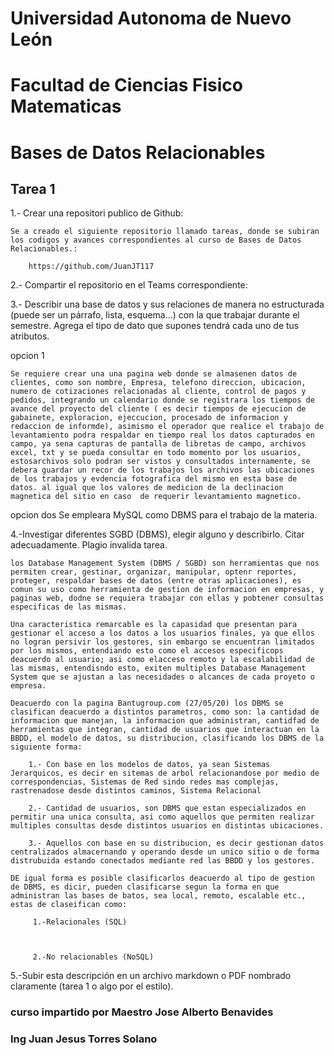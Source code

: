# Universidad Autonoma de Nuevo León
# Facultad de Ciencias Fisico Matematicas
# Bases de Datos Relacionables
## Tarea 1
1.- Crear una repositori publico de Github: 

    Se a creado el siguiente repositorio llamado tareas, donde se subiran los codigos y avances correspondientes al curso de Bases de Datos Relacionables.:

        https://github.com/JuanJT117

2.- Compartir el repositorio en el Teams correspondiente: 

3.- Describir una base de datos y sus relaciones de manera no estructurada (puede ser un párrafo, lista, esquema…) con la que trabajar durante el semestre. Agrega el tipo de dato que supones tendrá cada uno de tus atributos.

opcion 1

    Se requiere crear una una pagina web donde se almasenen datos de clientes, como son nombre, Empresa, telefono direccion, ubicacion, numero de cotizaciones relacionadas al cliente, control de pagos y pedidos, integrando un calendario donde se registrara los tiempos de avance del proyecto del cliente ( es decir tiempos de ejecucion de gabainete, exploracion, ejeccucion, procesado de informacion y redaccion de informde), asimismo el operador que realice el trabajo de levantamiento podra respaldar en tiempo real los datos capturados en campo, ya sena capturas de pantalla de libretas de campo, archivos excel, txt y se pueda consultar en todo momento por los usuarios, estosarchivos solo podran ser vistos y consultados internamente, se debera guardar un recor de los trabajos los archivos las ubicaciones de los trabajos y evdencia fotografica del mismo en esta base de datos. al igual que los valores de medicion de la declinacion magnetica del sitio en caso  de requerir levantamiento magnetico.

opcion dos 
    Se empleara MySQL como DBMS para el trabajo de la materia.

4.-Investigar diferentes SGBD (DBMS), elegir alguno y describirlo. Citar adecuadamente. Plagio invalida tarea.

    los Database Management System (DBMS / SGBD) son herramientas que nos permiten crear, gestinar, organizar, manipular, optenr reportes, proteger, respaldar bases de datos (entre otras aplicaciones), es comun su uso como herramienta de gestion de informacion en empresas, y paginas web, dodne se requiera trabajar con ellas y pobtener consultas especificas de las mismas.

    Una caracteristica remarcable es la capasidad que presentan para gestionar el acceso a los datos a los usuarios finales, ya que ellos no logran persivir los gestores, sin embargo se encuentran limitados por los mismos, entendiando esto como el accesos especificops deacuerdo al usuario; asi como elacceso remoto y la escalabilidad de las mismas, entendisndo esto, exiten multiples Database Management System que se ajustan a las necesidades o alcances de cada proyeto o empresa.
    
    Deacuerdo con la pagina Bantugroup.com (27/05/20) los DBMS se clasifican deacuerdo a distintos parametros, como son: la cantidad de informacion que manejan, la informacion que administran, cantidfad de herramientas que integran, cantidad de usuarios que interactuan en la BBDD, el modelo de datos, su distribucion, clasificando los DBMS de la siguiente forma:
        
        1.- Con base en los modelos de datos, ya sean Sistemas Jerarquicos, es decir en sitemas de arbol relacionandose por medio de correspondencias, Sistemas de Red sindo redes mas complejas, rastrenadose desde distintos caminos, Sistema Relacional

        2.- Cantidad de usuarios, son DBMS que estan especializados en permitir una unica consulta, asi como aquellos que permiten realizar multiples consultas desde distintos usuarios en distintas ubicaciones.

        3.- Aquellos con base en su distribucion, es decir gestionan datos centralizados almacernando y operando desde un unico sitio o de forma distrubuida estando conectados mediante red las BBDD y los gestores.
    
    DE igual forma es posible clasificarlos deacuerdo al tipo de gestion de DBMS, es dicir, pueden clasificarse segun la forma en que administran las bases de batos, sea local, remoto, escalable etc., estas de claseifican como: 

         1.-Relacionales (SQL)

            

         2.-No relacionables (NoSQL)

5.-Subir esta descripción en un archivo markdown o PDF nombrado claramente (tarea 1 o algo por el estilo).

### curso impartido por Maestro Jose Alberto Benavides
### Ing Juan Jesus Torres Solano

